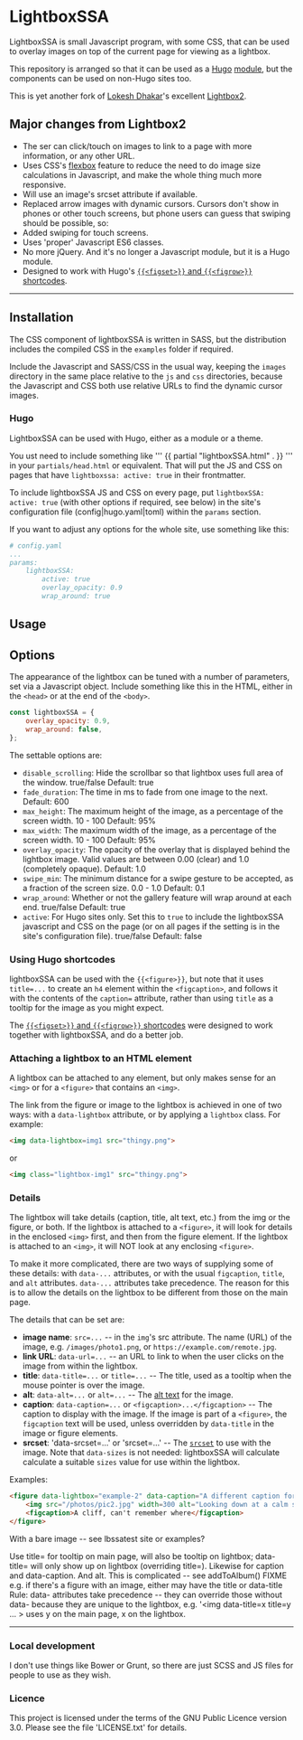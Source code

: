 # LightboxSSA

LightboxSSA is small Javascript program, with some CSS, that can be used to overlay images on top of the current page for viewing as a lightbox.

This repository is arranged so that it can be used as a [Hugo](https://gohugo.io/) [module](https://gohugo.io/hugo-modules/use-modules/), but the components can be used on non-Hugo sites too.

This is yet another fork of 
[Lokesh Dhakar](http://www.lokeshdhakar.com)'s excellent [Lightbox2](https://github.com/lokesh/lightbox2).

## Major changes from Lightbox2

* The ser can click/touch on images to link to a page with more information, or any other URL.
* Uses CSS's [flexbox](https://css-tricks.com/snippets/css/a-guide-to-flexbox/) feature to reduce the need to do image size calculations in Javascript,
  and make the whole thing much more responsive.
* Will use an image's srcset attribute if available.
* Replaced arrow images with dynamic cursors.  Cursors don't show in phones or other
  touch screens, but phone users can guess that swiping should be possible, so:
* Added swiping for touch screens.
* Uses 'proper' Javascript ES6 classes.
* No more jQuery.  And it's no longer a Javascript module, but it is a Hugo module.
* Designed to work with Hugo's [`{{<figset>}}` and `{{<figrow>}}` shortcodes](https://github.com/StarsoftAnalysis/figset).

---

## Installation

The CSS component of lightboxSSA is written in SASS, but the distribution includes the compiled CSS in the `examples` folder
if required.

Include the Javascript and SASS/CSS in the usual way, keeping the `images` directory in the same
place relative to the `js` and `css` directories, because the Javascript and CSS both use relative URLs to find the 
dynamic cursor images.

### Hugo

LightboxSSA can be used with Hugo, either as a module or a theme.

You ust need to include something like
'''
{{ partial "lightboxSSA.html" . }}
'''
in your `partials/head.html` or equivalent.
That will put the JS and CSS on pages
that have `lightboxssa: active: true` in their frontmatter.

To include lightboxSSA JS and CSS on every page,
put
`lightboxSSA: active: true`
(with other options if required, see below)
in the site's configuration file (config|hugo.yaml|toml) 
within the `params` section.

If you want to adjust any options for the whole site, use something like this:
```yaml
# config.yaml
...
params:
    lightboxSSA: 
        active: true
        overlay_opacity: 0.9
        wrap_around: true
```

## Usage

## Options

The appearance of the lightbox can be tuned with a number of parameters, set via a Javascript object.  Include something
like this in the HTML, either in the `<head>` or at the end of the `<body>`.

```javascript
const lightboxSSA = {
    overlay_opacity: 0.9,
	wrap_around: false,
};
```

The settable options are:

* `disable_scrolling`: Hide the scrollbar so that lightbox uses full area of the window. true/false  Default: true
* `fade_duration`: The time in ms to fade from one image to the next.  Default: 600
* `max_height`: The maximum height of the image, as a percentage of the screen width. 10 - 100 Default: 95%
* `max_width`: The maximum width of the image, as a percentage of the screen width. 10 - 100  Default: 95%
* `overlay_opacity`: The opacity of the overlay that is displayed behind the lightbox image.  Valid values are between 0.00 (clear) and 1.0 (completely opaque).  Default: 1.0
* `swipe_min`: The minimum distance for a swipe gesture to be accepted, as a fraction of the screen size.  0.0 - 1.0  Default: 0.1
* `wrap_around`: Whether or not the gallery feature will wrap around at each end. true/false  Default: true
* `active`: For Hugo sites only.  Set this to `true` to include the lightboxSSA javascript and CSS on the page (or on all pages if
the setting is in the site's configuration file).  true/false  Default: false

### Using Hugo shortcodes

lightboxSSA can be used with the `{{<figure>}}`, but note that it uses `title=...` to create an `h4` element within the `<figcaption>`, and follows it
with the contents of the `caption=` attribute, rather than using `title` as a tooltip for the image as you might expect.

The [`{{<figset>}}` and `{{<figrow>}}` shortcodes](https://github.com/StarsoftAnalysis/figset) were designed to work together with lightboxSSA, and do a better job.

### Attaching a lightbox to an HTML element

A lightbox can be attached to any element, but only makes sense for an `<img>` or for a `<figure>` that contains an `<img>`.

The link from the figure or image to the lightbox is achieved in one of two ways: with a `data-lightbox` attribute, or by
applying a `lightbox` class.  For example:

```html
<img data-lightbox=img1 src="thingy.png">
```
or
```html
<img class="lightbox-img1" src="thingy.png">
```

### Details 
The lightbox will take details (caption, title, alt text, etc.) from the img or the figure, or both.  If the lightbox is attached
to a `<figure>`, it will look for details in the enclosed `<img>` first, and then from the figure element.  If the lightbox is attached
to an `<img>`, it will NOT look at any enclosing `<figure>`.

To make it more complicated, there are two ways of supplying some of these details: with `data-...` attributes, or with the usual
`figcaption`, `title`, and `alt` attributes.  `data-...` attributes take precedence.  The reason for this is to allow
the details on the lightbox to be different from those on the main page.  

The details that can be set are:

* **image name**: `src=...` -- in the `img`'s src attribute.  The name (URL) of the image, e.g. `/images/photo1.png`, or `https://example.com/remote.jpg`.
* **link URL**: `data-url=...` -- an URL to link to when the user clicks on the image from within the lightbox.
* **title**: `data-title=...` or `title=...` -- The title, used as a tooltip when the mouse pointer is over the image.
* **alt**: `data-alt=...` or `alt=...` -- The [alt text](https://en.wikipedia.org/wiki/Alt_attribute) for the image.
* **caption**: `data-caption=...` or `<figcaption>...</figcaption>` -- The caption to display with the image.  If the image is part
of a `<figure>`, the `figcaption` text will be used, unless overridden by `data-title` in the image or figure elements. 
* **srcset**: 'data-srcset=...' or 'srcset=...' -- The [`srcset`](https://developer.mozilla.org/en-US/docs/Web/API/HTMLImageElement/srcset) to use with the image.
Note that `data-sizes` is not needed: lightboxSSA will calculate calculate a suitable `sizes` value for use within the lightbox.  


Examples:
```html
<figure data-lightbox="example-2" data-caption="A different caption for the light box" data-title="Lightbox-only title">
    <img src="/photos/pic2.jpg" width=300 alt="Looking down at a calm sea from the top of a chalk cliff">
    <figcaption>A cliff, can't remember where</figcaption>
</figure>
```

With a bare image -- see lbssatest site or examples?

Use title= for tooltip on main page, will also be tooltip on lightbox; data-title= will only show up on lightbox (overriding title=).
Likewise for caption and data-caption.
And alt.
This is complicated -- see addToAlbum()   FIXME   e.g. if there's a figure with an image, either may have the title or data-title 
Rule: data- attributes take precedence -- they can override those without data- because they are unique to the lightbox, 
e.g. '<img data-title=x title=y ... >  uses y on the main page, x on the lightbox.

---

### Local development

I don't use things like Bower or Grunt, so there are just SCSS and JS files for people to use as they wish.

### Licence

This project is licensed under the terms of the GNU Public Licence version 3.0.  Please see
the file 'LICENSE.txt' for details.

